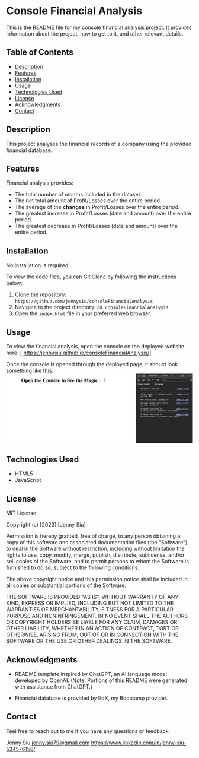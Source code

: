 # Console Financial Analysis

This is the README file for my console financial analysis project. It provides information about the project, how to get to it, and other relevant details.


## Table of Contents

- [Description](#description)
- [Features](#features)
- [Installation](#installation)
- [Usage](#usage)
- [Technologies Used](#technologies-used)
- [License](#license)
- [Acknowledgments](#acknowledgments)
- [Contact](#contact)


## Description

This project analyses the financial records of a company using the provided financial database. 


## Features

Financial analysis provides:
- The total number of months included in the dataset.
- The net total amount of Profit/Losses over the entire period.
- The average of the **changes** in Profit/Losses over the entire period.
- The greatest increase in Profit/Losses (date and amount) over the entire period.
- The greatest decrease in Profit/Losses (date and amount) over the entire period.


## Installation

No installation is required.

To view the code files, you can Git Clone by following the instructions below:
1. Clone the repository: ` https://github.com/jennysiu/consoleFinancialAnalysis`
2. Navigate to the project directory: `cd consoleFinancialAnalysis`
3. Open the `index.html` file in your preferred web browser.


## Usage

To view the financial analysis, open the console on the deployed website here: [ https://jennysiu.github.io/consoleFinancialAnalysis/]

Once the console is opened through the deployed page, it should look something like this:
![Demo image of how the webpage should look like upon opening.](assets/images/demoOfFinishedProduct.png)


## Technologies Used

- HTML5
- JavaScript


## License

MIT License

Copyright (c) [2023] [Jenny Siu]

Permission is hereby granted, free of charge, to any person obtaining a copy of this software and associated documentation files (the "Software"), to deal in the Software without restriction, including without limitation the rights to use, copy, modify, merge, publish, distribute, sublicense, and/or sell copies of the Software, and to permit persons to whom the Software is furnished to do so, subject to the following conditions:

The above copyright notice and this permission notice shall be included in all copies or substantial portions of the Software.

THE SOFTWARE IS PROVIDED "AS IS", WITHOUT WARRANTY OF ANY KIND, EXPRESS OR IMPLIED, INCLUDING BUT NOT LIMITED TO THE WARRANTIES OF MERCHANTABILITY, FITNESS FOR A PARTICULAR PURPOSE AND NONINFRINGEMENT. IN NO EVENT SHALL THE AUTHORS OR COPYRIGHT HOLDERS BE LIABLE FOR ANY CLAIM, DAMAGES OR OTHER LIABILITY, WHETHER IN AN ACTION OF CONTRACT, TORT OR OTHERWISE, ARISING FROM, OUT OF OR IN CONNECTION WITH THE SOFTWARE OR THE USE OR OTHER DEALINGS IN THE SOFTWARE.


## Acknowledgments

- README template inspired by ChatGPT, an AI language model developed by OpenAI.
  (Note: Portions of this README were generated with assistance from ChatGPT.)

- Financial database is provided by EdX, my Bootcamp provider. 


## Contact
Feel free to reach out to me if you have any questions or feedback.

Jenny Siu
jenny.siu79@gmail.com
https://www.linkedin.com/in/jenny-siu-534576156/
